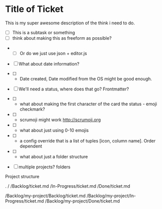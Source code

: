 Title of Ticket
===================

This is my super awesome description of the think i need to do.

- [ ] This is a subtask or something
- [ ] think about making this as freeform as possible?
- - [ ] Or do we just use json + editor.js
- [ ] What about date information?
- [ ] - Date created, Date modified from the OS might be good enough.
- [ ] We'll need a status, where does that go? Frontmatter?
- [ ] - what about making the first character of the card the status - emoji checkmark?
- [ ] - scrumoji might work http://scrumoji.org
- [ ] - what about just using 0-10 emojis
- [ ] - a config override that is a list of tuples [icon, column name]. Order dependent
- [ ] - what about just a folder structure
- [ ] multiple projects? folders


Project structure

.
/
/Backlog/ticket.md
/In-Progress/ticket.md
/Done/ticket.md

/Backlog/my-project/Backlog/ticket.md
/Backlog/my-project/In-Progress/ticket.md
/Backlog/my-project/Done/ticket.md
